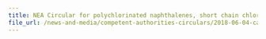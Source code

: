 ```yaml
---
title: NEA Circular for polychlorinated naphthalenes, short chain chlorinated paraffins and trichlorfon 
file_url: /news-and-media/competent-authorities-circulars/2018-06-04-ca2.pdf
---
```

